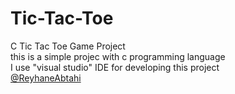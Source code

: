 # Tic-Tac-Toe
C Tic Tac Toe Game Project  
this is a simple projec with c programming language  
I use "visual studio" IDE for developing this project   
[@ReyhaneAbtahi](https://github.com/ReyhaneAbtahi)
